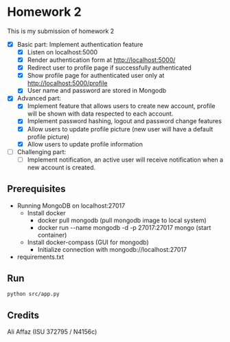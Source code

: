 # Homework 2

This is my submission of homework 2

- [x] Basic part: Implement authentication feature
  - [x] Listen on localhost:5000
  - [x] Render authentication form at <http://localhost:5000/>
  - [x] Redirect user to profile page if successfully authenticated
  - [x] Show profile page for authenticated user only at <http://localhost:5000/profile>
  - [x] User name and password are stored in Mongodb

- [x] Advanced part:
  - [x] Implement feature that allows users to create new account, profile will be shown with data respected to each account.
  - [x] Implement password hashing, logout and password change features
  - [x] Allow users to update profile picture (new user will have a default profile picture)
  - [x] Allow users to update profile information

- [ ] Challenging part:
  - [ ] Implement notification, an active user will receive notification when a new account is created.

## Prerequisites

* Running MongoDB on localhost:27017
  * Install docker
    - docker pull mongodb (pull mongodb image to local system)
    - docker run --name mongodb -d -p 27017:27017 mongo (start container)
  * Install docker-compass (GUI for mongodb)
    - Initialize connection with mongodb://localhost:27017
* requirements.txt

## Run

`python src/app.py`

## Credits

Ali Affaz (ISU 372795 / N4156c)
